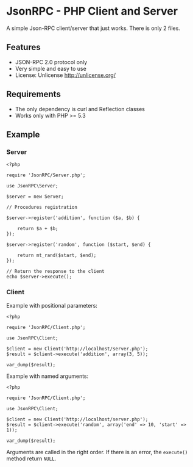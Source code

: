 JsonRPC - PHP Client and Server
===============================

A simple Json-RPC client/server that just works.
There is only 2 files.

Features
--------

- JSON-RPC 2.0 protocol only
- Very simple and easy to use
- License: Unlicense http://unlicense.org/

Requirements
------------

- The only dependency is curl and Reflection classes
- Works only with PHP >= 5.3

Example
-------

### Server

    <?php

    require 'JsonRPC/Server.php';

    use JsonRPC\Server;

    $server = new Server;

    // Procedures registration

    $server->register('addition', function ($a, $b) {

        return $a + $b;
    });

    $server->register('random', function ($start, $end) {

        return mt_rand($start, $end);
    });

    // Return the response to the client
    echo $server->execute();

### Client

Example with positional parameters:

    <?php

    require 'JsonRPC/Client.php';

    use JsonRPC\Client;

    $client = new Client('http://localhost/server.php');
    $result = $client->execute('addition', array(3, 5));

    var_dump($result);

Example with named arguments:

    <?php

    require 'JsonRPC/Client.php';

    use JsonRPC\Client;

    $client = new Client('http://localhost/server.php');
    $result = $client->execute('random', array('end' => 10, 'start' => 1));

    var_dump($result);

Arguments are called in the right order.
If there is an error, the `execute()` method return `NULL`.